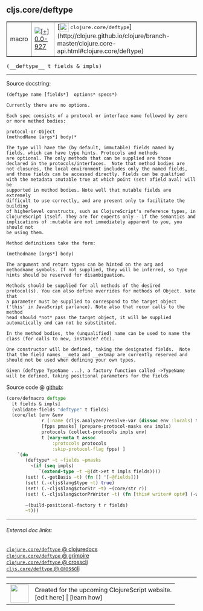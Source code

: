 ## cljs.core/deftype



 <table border="1">
<tr>
<td>macro</td>
<td><a href="https://github.com/cljsinfo/cljs-api-docs/tree/0.0-927"><img valign="middle" alt="[+] 0.0-927" title="Added in 0.0-927" src="https://img.shields.io/badge/+-0.0--927-lightgrey.svg"></a> </td>
<td>
[<img height="24px" valign="middle" src="http://i.imgur.com/1GjPKvB.png"> <samp>clojure.core/deftype</samp>](http://clojure.github.io/clojure/branch-master/clojure.core-api.html#clojure.core/deftype)
</td>
</tr>
</table>


 <samp>
(__deftype__ t fields & impls)<br>
</samp>

---





Source docstring:

```
(deftype name [fields*]  options* specs*)

Currently there are no options.

Each spec consists of a protocol or interface name followed by zero
or more method bodies:

protocol-or-Object
(methodName [args*] body)*

The type will have the (by default, immutable) fields named by
fields, which can have type hints. Protocols and methods
are optional. The only methods that can be supplied are those
declared in the protocols/interfaces.  Note that method bodies are
not closures, the local environment includes only the named fields,
and those fields can be accessed directly. Fields can be qualified
with the metadata :mutable true at which point (set! afield aval) will be
supported in method bodies. Note well that mutable fields are extremely
difficult to use correctly, and are present only to facilitate the building
of higherlevel constructs, such as ClojureScript's reference types, in
ClojureScript itself. They are for experts only - if the semantics and
implications of :mutable are not immediately apparent to you, you should not
be using them.

Method definitions take the form:

(methodname [args*] body)

The argument and return types can be hinted on the arg and
methodname symbols. If not supplied, they will be inferred, so type
hints should be reserved for disambiguation.

Methods should be supplied for all methods of the desired
protocol(s). You can also define overrides for methods of Object. Note that
a parameter must be supplied to correspond to the target object
('this' in JavaScript parlance). Note also that recur calls to the method
head should *not* pass the target object, it will be supplied
automatically and can not be substituted.

In the method bodies, the (unqualified) name can be used to name the
class (for calls to new, instance? etc).

One constructor will be defined, taking the designated fields.  Note
that the field names __meta and __extmap are currently reserved and
should not be used when defining your own types.

Given (deftype TypeName ...), a factory function called ->TypeName
will be defined, taking positional parameters for the fields
```


Source code @ [github](https://github.com/clojure/clojurescript/blob/r1.7.189/src/main/clojure/cljs/core.cljc#L1574-L1642):

```clj
(core/defmacro deftype
  [t fields & impls]
  (validate-fields "deftype" t fields)
  (core/let [env &env
             r (:name (cljs.analyzer/resolve-var (dissoc env :locals) t))
             [fpps pmasks] (prepare-protocol-masks env impls)
             protocols (collect-protocols impls env)
             t (vary-meta t assoc
                 :protocols protocols
                 :skip-protocol-flag fpps) ]
    `(do
       (deftype* ~t ~fields ~pmasks
         ~(if (seq impls)
            `(extend-type ~t ~@(dt->et t impls fields))))
       (set! (.-getBasis ~t) (fn [] '[~@fields]))
       (set! (.-cljs$lang$type ~t) true)
       (set! (.-cljs$lang$ctorStr ~t) ~(core/str r))
       (set! (.-cljs$lang$ctorPrWriter ~t) (fn [this# writer# opt#] (-write writer# ~(core/str r))))

       ~(build-positional-factory t r fields)
       ~t)))
```

<!--
Repo - tag - source tree - lines:

 <pre>
clojurescript @ r1.7.189
└── src
    └── main
        └── clojure
            └── cljs
                └── <ins>[core.cljc:1574-1642](https://github.com/clojure/clojurescript/blob/r1.7.189/src/main/clojure/cljs/core.cljc#L1574-L1642)</ins>
</pre>

-->

---



###### External doc links:

[`clojure.core/deftype` @ clojuredocs](http://clojuredocs.org/clojure.core/deftype)<br>
[`clojure.core/deftype` @ grimoire](http://conj.io/store/v1/org.clojure/clojure/1.7.0-beta3/clj/clojure.core/deftype/)<br>
[`clojure.core/deftype` @ crossclj](http://crossclj.info/fun/clojure.core/deftype.html)<br>
[`cljs.core/deftype` @ crossclj](http://crossclj.info/fun/cljs.core/deftype.html)<br>

---

 <table>
<tr><td>
<img valign="middle" align="right" width="48px" src="http://i.imgur.com/Hi20huC.png">
</td><td>
Created for the upcoming ClojureScript website.<br>
[edit here] | [learn how]
</td></tr></table>

[edit here]:https://github.com/cljsinfo/cljs-api-docs/blob/master/cljsdoc/cljs.core/deftype.cljsdoc
[learn how]:https://github.com/cljsinfo/cljs-api-docs/wiki/cljsdoc-files

<!--

This information was too distracting to show to readers, but I'll leave it
commented here since it is helpful to:

- pretty-print the data used to generate this document
- and show how to retrieve that data



The API data for this symbol:

```clj
{:ns "cljs.core",
 :name "deftype",
 :signature ["[t fields & impls]"],
 :history [["+" "0.0-927"]],
 :type "macro",
 :full-name-encode "cljs.core/deftype",
 :source {:code "(core/defmacro deftype\n  [t fields & impls]\n  (validate-fields \"deftype\" t fields)\n  (core/let [env &env\n             r (:name (cljs.analyzer/resolve-var (dissoc env :locals) t))\n             [fpps pmasks] (prepare-protocol-masks env impls)\n             protocols (collect-protocols impls env)\n             t (vary-meta t assoc\n                 :protocols protocols\n                 :skip-protocol-flag fpps) ]\n    `(do\n       (deftype* ~t ~fields ~pmasks\n         ~(if (seq impls)\n            `(extend-type ~t ~@(dt->et t impls fields))))\n       (set! (.-getBasis ~t) (fn [] '[~@fields]))\n       (set! (.-cljs$lang$type ~t) true)\n       (set! (.-cljs$lang$ctorStr ~t) ~(core/str r))\n       (set! (.-cljs$lang$ctorPrWriter ~t) (fn [this# writer# opt#] (-write writer# ~(core/str r))))\n\n       ~(build-positional-factory t r fields)\n       ~t)))",
          :title "Source code",
          :repo "clojurescript",
          :tag "r1.7.189",
          :filename "src/main/clojure/cljs/core.cljc",
          :lines [1574 1642]},
 :full-name "cljs.core/deftype",
 :clj-symbol "clojure.core/deftype",
 :docstring "(deftype name [fields*]  options* specs*)\n\nCurrently there are no options.\n\nEach spec consists of a protocol or interface name followed by zero\nor more method bodies:\n\nprotocol-or-Object\n(methodName [args*] body)*\n\nThe type will have the (by default, immutable) fields named by\nfields, which can have type hints. Protocols and methods\nare optional. The only methods that can be supplied are those\ndeclared in the protocols/interfaces.  Note that method bodies are\nnot closures, the local environment includes only the named fields,\nand those fields can be accessed directly. Fields can be qualified\nwith the metadata :mutable true at which point (set! afield aval) will be\nsupported in method bodies. Note well that mutable fields are extremely\ndifficult to use correctly, and are present only to facilitate the building\nof higherlevel constructs, such as ClojureScript's reference types, in\nClojureScript itself. They are for experts only - if the semantics and\nimplications of :mutable are not immediately apparent to you, you should not\nbe using them.\n\nMethod definitions take the form:\n\n(methodname [args*] body)\n\nThe argument and return types can be hinted on the arg and\nmethodname symbols. If not supplied, they will be inferred, so type\nhints should be reserved for disambiguation.\n\nMethods should be supplied for all methods of the desired\nprotocol(s). You can also define overrides for methods of Object. Note that\na parameter must be supplied to correspond to the target object\n('this' in JavaScript parlance). Note also that recur calls to the method\nhead should *not* pass the target object, it will be supplied\nautomatically and can not be substituted.\n\nIn the method bodies, the (unqualified) name can be used to name the\nclass (for calls to new, instance? etc).\n\nOne constructor will be defined, taking the designated fields.  Note\nthat the field names __meta and __extmap are currently reserved and\nshould not be used when defining your own types.\n\nGiven (deftype TypeName ...), a factory function called ->TypeName\nwill be defined, taking positional parameters for the fields"}

```

Retrieve the API data for this symbol:

```clj
;; from Clojure REPL
(require '[clojure.edn :as edn])
(-> (slurp "https://raw.githubusercontent.com/cljsinfo/cljs-api-docs/catalog/cljs-api.edn")
    (edn/read-string)
    (get-in [:symbols "cljs.core/deftype"]))
```

-->
